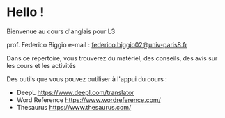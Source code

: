 # Hello !

Bienvenue au cours d'anglais pour L3

prof. Federico Biggio e-mail : federico.biggio02@univ-paris8.fr

Dans ce répertoire, vous trouverez du matériel, des conseils, des avis sur les cours et les activités

Des outils que vous pouvez outiliser à l'appui du cours :
* DeepL https://www.deepl.com/translator
* Word Reference https://www.wordreference.com/
* Thesaurus https://www.thesaurus.com/
